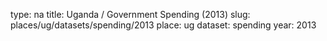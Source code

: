 type: na
title: Uganda / Government Spending (2013)
slug: places/ug/datasets/spending/2013
place: ug
dataset: spending
year: 2013

